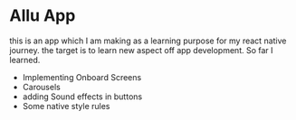 # Allu App

this is an app which I am making as a learning purpose for my react native journey. the target is to learn new aspect off app development. So far I learned.

- Implementing Onboard Screens
- Carousels 
- adding Sound effects in buttons
- Some native style rules
